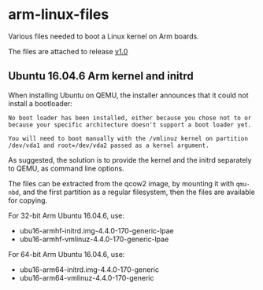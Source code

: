 # arm-linux-files

Various files needed to boot a Linux kernel on Arm boards.

The files are attached to release [v1.0](https://github.com/xpack/arm-linux-files/releases/tag/v1.0)

## Ubuntu 16.04.6 Arm kernel and initrd

When installing Ubuntu on QEMU, the installer announces that it could not install a bootloader:

```
No boot loader has been installed, either because you chose not to or 
because your specific architecture doesn't support a boot loader yet. 
                                                                      
You will need to boot manually with the /vmlinuz kernel on partition  
/dev/vda1 and root=/dev/vda2 passed as a kernel argument.             
```

As suggested, the solution is to provide the kernel and the initrd separately to QEMU, as command line options.

The files can be extracted from the qcow2 image, by mounting it with `qmu-nbd`, and the first partition as a regular filesystem, then the files are available for copying.

For 32-bit Arm Ubuntu 16.04.6, use:

- ubu16-armhf-initrd.img-4.4.0-170-generic-lpae
- ubu16-armhf-vmlinuz-4.4.0-170-generic-lpae

For 64-bit Arm Ubuntu 16.04.6, use:

- ubu16-arm64-initrd.img-4.4.0-170-generic
- ubu16-arm64-vmlinuz-4.4.0-170-generic


